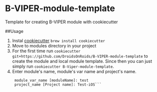 # B-VIPER-module-template

Template for creating B-VIPER module with cookiecutter

##Usage
1. Instal [cookiecutter](https://github.com/audreyr/cookiecutter) ```brew install cookiecutter```
2. Move to modules directory in your project
3. For the first time run ```cookiecutter git+https://github.com/DroidsOnRoids/B-VIPER-module-template```  to create the module and local module template.
    Since then you can just simply run  ```cookiecutter B-Viper-module-template```.
4. Enter module's name, module's var name and project's name.
    ```module_name [ModuleName]: Test
     module_var_name [moduleName]: test
     project_name [Project name]: Test-iOS```
